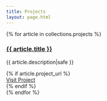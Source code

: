 ```yaml
---
title: Projects
layout: page.html
---
```


<section class="df flx-w">
    {% for article in collections.projects %}
        <div class="mb2" style="flex:0 0 320px;">
            <div class="ph2">
                <h3 class="f3-ns mb2 pa0">
                    <a href="/{{ article.path.dir }}" class="link dim">{{ article.title }}</a>
                </h3>
                <p class="ma0 lh-copy">{{ article.description|safe }}</p>
                {% if article.project_url %}
                    <footer class="pa0 ma0 mt2">                
                        <a href="{{ article.project_url }}" class="db link dim">Visit Project</a>
                    </footer>
                {% endif %}
            </div>
        </div>
    {% endfor %}
</section>